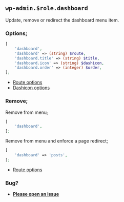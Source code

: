 ## `wp-admin.$role.dashboard`

Update, remove or redirect the dashboard menu item.

### Options;

```php
[
    'dashboard',
    'dashboard' => (string) $route,
    'dashboard.title' => (string) $title,
    'dashboard.icon' => (string) $dashicon,
    'dashboard.order' => (integer) $order,
];
```

* [Route options](../route-options.md)
* [Dashicon options](https://developer.wordpress.org/resource/dashicons/#editor-customchar)

### Remove;

Remove from menu;

```php
[
    'dashboard',
];
```

Remove from menu and enforce a page redirect;

```php
[
    'dashboard' => 'posts',
];
```

* [Route options](../route-options.md)

### Bug?

* **[Please open an issue](https://github.com/soberwp/intervention/issues/new?title=[wp-admin.dashboard]&labels=bug&assignees=darrenjacoby)**
